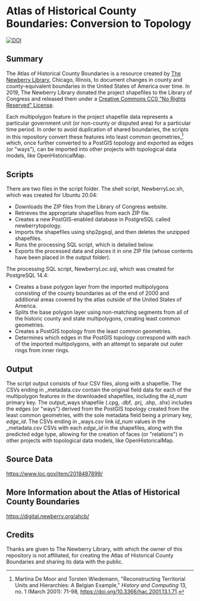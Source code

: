 # Atlas of Historical County Boundaries: Conversion to Topology

[![DOI](https://zenodo.org/badge/536871432.svg)](https://zenodo.org/badge/latestdoi/536871432)

## Summary

The Atlas of Historical County Boundaries is a resource created by [The Newberry Library](https://www.newberry.org/), Chicago, Illinois, to document changes in county and county-equivalent boundaries in the United States of America over time. In 2019, The Newberry Library donated the project shapefiles to the Library of Congress and released them under a [Creative Commons CC0 "No Rights Reserved" License](https://creativecommons.org/share-your-work/public-domain/cc0/).

Each multipolygon feature in the project shapefile data represents a particular government unit (or non-county or disputed area) for a particular time period. In order to avoid duplication of shared boundaries, the scripts in this repository convert these features into least common geometries,[^1] which, once further converted to a PostGIS topology and exported as edges (or "ways"), can be imported into other projects with topological data models, like OpenHistoricalMap.

[^1]: Martina De Moor and Torsten Wiedemann, "Reconstructing Territorial Units and Hierarchies: A Belgian Example," *History and Computing* 13, no. 1 (March 2001): 71-98, https://doi.org/10.3366/hac.2001.13.1.71.

## Scripts

There are two files in the script folder. The shell script, NewberryLoc.sh, which was created for Ubuntu 20.04:

* Downloads the ZIP files from the Library of Congress website.
* Retrieves the appropriate shapefiles from each ZIP file.
* Creates a new PostGIS-enabled database in PostgreSQL called newberrytopology.
* Imports the shapefiles using shp2pgsql, and then deletes the unzipped shapefiles.
* Runs the processing SQL script, which is detailed below.
* Exports the processed data and places it in one ZIP file (whose contents have been placed in the output folder).

The processing SQL script, NewberryLoc.sql, which was created for PostgreSQL 14.4:

* Creates a base polygon layer from the imported multipolygons consisting of the county boundaries as of the end of 2000 and additional areas covered by the atlas outside of the United States of America.
* Splits the base polygon layer using non-matching segments from all of the historic county and state multipolygons, creating least common geometries.
* Creates a PostGIS topology from the least common geometries.
* Determines which edges in the PostGIS topology correspond with each of the imported multipolygons, with an attempt to separate out outer rings from inner rings.

## Output

The script output consists of four CSV files, along with a shapefile. The CSVs ending in _metadata.csv contain the original field data for each of the multipolygon features in the downloaded shapefiles, including the *id_num* primary key. The output_ways shapefile (.cpg, .dbf, .prj, .shp, .shx) includes the edges (or "ways") derived from the PostGIS topology created from the least common geometries, with the sole metadata field being a primary key, *edge_id*. The CSVs ending in _ways.csv link *id_num* values in the _metadata.csv CSVs with each *edge_id* in the shapefiles, along with the predicted edge type, allowing for the creation of faces (or "relations") in other projects with topological data models, like OpenHistoricalMap.

## Source Data

https://www.loc.gov/item/2018487899/

## More Information about the Atlas of Historical County Boundaries

https://digital.newberry.org/ahcb/

## Credits

Thanks are given to The Newberry Library, with which the owner of this repository is not affiliated, for creating the Atlas of Historical County Boundaries and sharing its data with the public.